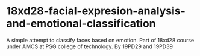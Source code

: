 # 18xd28-facial-expresion-analysis-and-emotional-classification
A simple attempt to classify faces based on emotion. Part of 18xd28 course under AMCS at PSG college of technology. By 19PD29 and 19PD39
